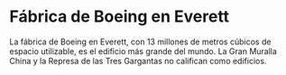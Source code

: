 # Fábrica de Boeing en Everett

La fábrica de Boeing en Everett, con 13 millones de metros cúbicos de espacio
utilizable, es el edificio más grande del mundo. La Gran Muralla China y la
Represa de las Tres Gargantas no califican como edificios.
